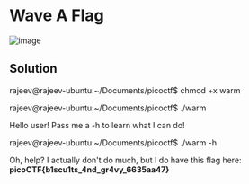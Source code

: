 # Wave A Flag
![image](https://user-images.githubusercontent.com/87900090/220203163-ef0fb2bb-e0f4-46f1-90a4-a0372e0d7f3a.png)

## Solution

rajeev@rajeev-ubuntu:~/Documents/picoctf$ chmod +x warm 

rajeev@rajeev-ubuntu:~/Documents/picoctf$ ./warm

Hello user! Pass me a -h to learn what I can do!

rajeev@rajeev-ubuntu:~/Documents/picoctf$ ./warm -h

Oh, help? I actually don't do much, but I do have this flag here: **picoCTF{b1scu1ts_4nd_gr4vy_6635aa47}**
